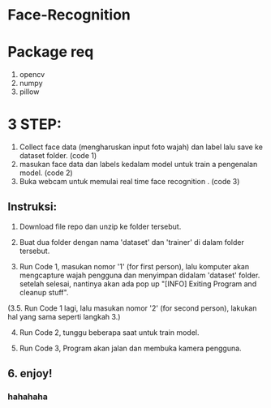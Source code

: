 # Face-Recognition

# Package req
  1. opencv
  2. numpy
  3. pillow

# 3 STEP:
  1. Collect face data (mengharuskan input foto wajah) dan label lalu save ke dataset folder. (code 1)
  2. masukan face data dan labels kedalam model untuk train a pengenalan model. (code 2)
  3. Buka webcam untuk memulai real time face recognition . (code 3)

## Instruksi:
  1. Download file repo dan unzip ke folder tersebut.
  
  2. Buat dua folder dengan nama 'dataset' dan 'trainer' di dalam folder tersebut.
  
  3. Run Code 1, masukan nomor '1' (for first person), lalu komputer akan mengcapture wajah pengguna dan menyimpan didalam 'dataset' folder.
  setelah selesai, nantinya akan ada pop up "[INFO] Exiting Program and cleanup stuff".
  
  (3.5. Run Code 1 lagi, lalu masukan nomor '2' (for second person), lakukan hal yang sama seperti langkah 3.) 

  4. Run Code 2, tunggu beberapa saat untuk train model.
  
  5. Run Code 3, Program akan jalan dan membuka kamera pengguna.
  
  ## 6. enjoy!
  ### hahahaha
